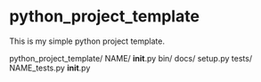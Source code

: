  # python_project_template

This is my simple python project template.

python_project_template/
   NAME/
         __init__.py
     bin/
     docs/
     setup.py
     tests/
         NAME_tests.py
         __init__.py
